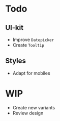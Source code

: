 # Todo

## UI-kit

- Improve `Datepicker`
- Create `Tooltip`

## Styles

- Adapt for mobiles

# WIP

- Create new variants
- Review design
